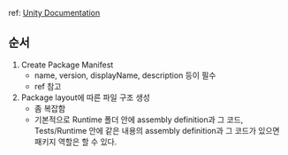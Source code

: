ref: [Unity Documentation](https://docs.unity3d.com/Manual/CustomPackages.html)

## 순서
1. Create Package Manifest
	- name, version, displayName, description 등이 필수
	- ref 참고
2. Package layout에 따른 파일 구조 생성
	- 좀 복잡함
	- 기본적으로 Runtime 폴더 안에 assembly definition과 그 코드, Tests/Runtime 안에 같은 내용의 assembly definition과 그 코드가 있으면 패키지 역할은 할 수 있다.
